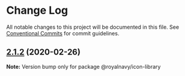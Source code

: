 # Change Log

All notable changes to this project will be documented in this file.
See [Conventional Commits](https://conventionalcommits.org) for commit guidelines.

## [2.1.2](https://thyhjwb6.github.com/thyhjwb6/standards-toolkit/compare/2.1.1...2.1.2) (2020-02-26)

**Note:** Version bump only for package @royalnavy/icon-library
